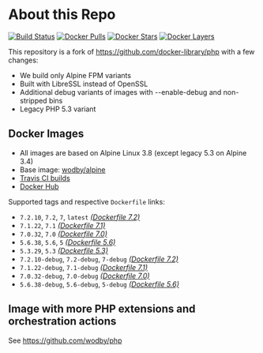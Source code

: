 # About this Repo

[![Build Status](https://travis-ci.org/wodby/base-php.svg?branch=master)](https://travis-ci.org/wodby/base-php)
[![Docker Pulls](https://img.shields.io/docker/pulls/wodby/base-php.svg)](https://hub.docker.com/r/wodby/base-php)
[![Docker Stars](https://img.shields.io/docker/stars/wodby/base-php.svg)](https://hub.docker.com/r/wodby/base-php)
[![Docker Layers](https://images.microbadger.com/badges/image/wodby/base-php.svg)](https://microbadger.com/images/wodby/base-php)

This repository is a fork of https://github.com/docker-library/php with a few changes:

* We build only Alpine FPM variants
* Built with LibreSSL instead of OpenSSL
* Additional debug variants of images with --enable-debug and non-stripped bins
* Legacy PHP 5.3 variant

## Docker Images

* All images are based on Alpine Linux 3.8 (except legacy 5.3 on Alpine 3.4)
* Base image: [wodby/alpine](https://github.com/wodby/alpine)
* [Travis CI builds](https://travis-ci.org/wodby/base-php) 
* [Docker Hub](https://hub.docker.com/r/wodby/base-php)

[_(Dockerfile 7.2)_]: https://github.com/wodby/base-php/tree/master/7.2/alpine3.7/fpm/Dockerfile.wodby
[_(Dockerfile 7.1)_]: https://github.com/wodby/base-php/tree/master/7.1/alpine3.7/fpm/Dockerfile.wodby
[_(Dockerfile 7.0)_]: https://github.com/wodby/base-php/tree/master/7.0/alpine3.7/fpm/Dockerfile.wodby
[_(Dockerfile 5.6)_]: https://github.com/wodby/base-php/tree/master/5.6/alpine3.7/fpm/Dockerfile.wodby
[_(Dockerfile 5.3)_]: https://github.com/wodby/base-php/tree/master/5.3/alpine3.4/fpm/Dockerfile.wodby

Supported tags and respective `Dockerfile` links:

* `7.2.10`, `7.2`, `7`, `latest` [_(Dockerfile 7.2)_]
* `7.1.22`, `7.1` [_(Dockerfile 7.1)_]
* `7.0.32`, `7.0` [_(Dockerfile 7.0)_]
* `5.6.38`, `5.6`, `5` [_(Dockerfile 5.6)_]
* `5.3.29`, `5.3` [_(Dockerfile 5.3)_]
* `7.2.10-debug`, `7.2-debug`, `7-debug` [_(Dockerfile 7.2)_]
* `7.1.22-debug`, `7.1-debug` [_(Dockerfile 7.1)_]
* `7.0.32-debug`, `7.0-debug` [_(Dockerfile 7.0)_]
* `5.6.38-debug`, `5.6-debug`, `5-debug` [_(Dockerfile 5.6)_]

## Image with more PHP extensions and orchestration actions

See https://github.com/wodby/php
